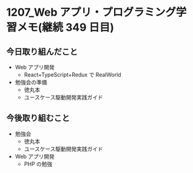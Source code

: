 # 1207_Web アプリ・プログラミング学習メモ(継続 349 日目)

## 今日取り組んだこと

- Web アプリ開発
  - React+TypeScript+Redux で RealWorld
- 勉強会の準備
  - 徳丸本
  - ユースケース駆動開発実践ガイド

## 今後取り組むこと

- 勉強会
  - 徳丸本
  - ユースケース駆動開発実践ガイド
- Web アプリ開発
  - PHP の勉強
